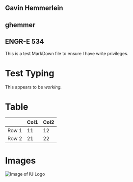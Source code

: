 ## Gavin Hemmerlein
## ghemmer
## ENGR-E 534

This is a test MarkDown file to ensure I have write privileges.

# Test Typing
This appears to be _working._

# Table
|   | Col1  | Col2  |  
|---|---|---|
|Row 1   |  11 | 12  |
|Row 2   |  21 | 22  |

# Images
![Image of IU Logo](https://assets.iu.edu/brand/3.2.x/trident-large.png)




